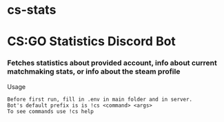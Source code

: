 # cs-stats
# CS:GO Statistics Discord Bot
### Fetches statistics about provided account, info about current matchmaking stats, or info about the steam profile
Usage
```
Before first run, fill in .env in main folder and in server.
Bot's default prefix is is !cs <command> <args>
To see commands use !cs help
```
